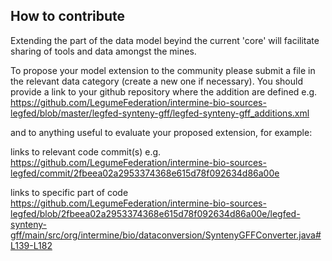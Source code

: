 ## How to contribute
Extending the part of the data model beyind the current 'core' will facilitate sharing of tools and data amongst the mines.

To propose your model extension to the community please submit a file in the relevant data category (create a new one if necessary).
You should provide a link to your github repository where the addition are defined
e.g. https://github.com/LegumeFederation/intermine-bio-sources-legfed/blob/master/legfed-synteny-gff/legfed-synteny-gff_additions.xml

and to anything useful to evaluate your proposed extension, for example:

links to relevant code commit(s)
e.g. https://github.com/LegumeFederation/intermine-bio-sources-legfed/commit/2fbeea02a2953374368e615d78f092634d86a00e

links to specific part of code
https://github.com/LegumeFederation/intermine-bio-sources-legfed/blob/2fbeea02a2953374368e615d78f092634d86a00e/legfed-synteny-gff/main/src/org/intermine/bio/dataconversion/SyntenyGFFConverter.java#L139-L182
